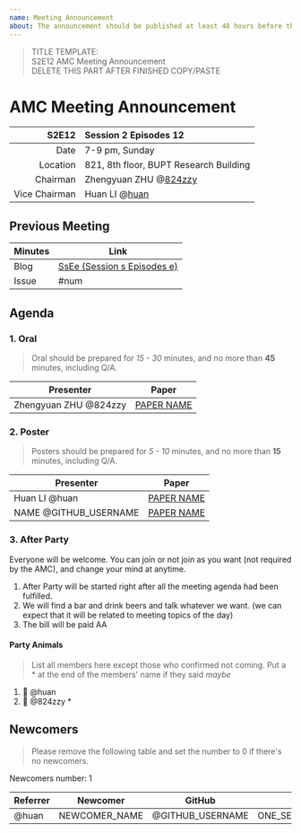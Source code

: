 ```yaml
---
name: Meeting Announcement
about: The announcement should be published at least 48 hours before the meeting, and the minutes should be published no more than 48 hours after the meeting.
---
```


> TITLE TEMPLATE:  
> S2E12 AMC Meeting Announcement  
> DELETE THIS PART AFTER FINISHED COPY/PASTE

# AMC Meeting Announcement

| S2E12 | Session 2 Episodes 12 |
| ----: | :-------------------- |
| Date | 7-9 pm, Sunday |
| Location | 821, 8th floor, BUPT Research Building |
| Chairman | Zhengyuan ZHU @[824zzy](https://github.com/824zzy) |
| Vice Chairman | Huan LI @[huan](https://github.com/huan) |

## Previous Meeting

| Minutes | Link |
| ------- | ---- |
| Blog    | [SsEe (Session s Episodes e)](https://ai-ml.club/events/seminar-meeting-minutes-s-e/) |
| Issue   | #num |

## Agenda

### 1. Oral

> Oral should be prepared for _15 - 30_ minutes, and no more than **45** minutes, including Q/A.

| Presenter | Paper |
| --------- | ----- |
| Zhengyuan ZHU @824zzy | [PAPER NAME](https://arxiv.org/PAPER_URL) |

### 2. Poster

> Posters should be prepared for _5 - 10_ minutes, and no more than **15** minutes, including Q/A.

| Presenter | Paper |
| --------- | ----- |
| Huan LI @huan | [PAPER NAME](https://arxiv.org/PAPER_URL) |
| NAME @GITHUB_USERNAME | [PAPER NAME](https://arxiv.org/PAPER_URL) |

### 3. After Party

Everyone will be welcome. You can join or not join as you want (not required by the AMC), and change your mind at anytime.

1. After Party will be started right after all the meeting agenda had been fulfilled.
1. We will find a bar and drink beers and talk whatever we want. (we can expect that it will be related to meeting topics of the day)
1. The bill will be paid AA

#### Party Animals

> List all members here except those who confirmed not coming. Put a * at the end of the members' name if they said _maybe_

1. 🍻 @huan
1. 🍺 @824zzy *

## Newcomers

> Please remove the following table and set the number to 0 if there's no newcomers.

Newcomers number: 1

| Referrer | Newcomer | GitHub | Bio |
| -------- | -------- | ------ | --- |
| @huan    | NEWCOMER_NAME | @GITHUB_USERNAME | ONE_SENTENCE_BIOGRAPHY |
